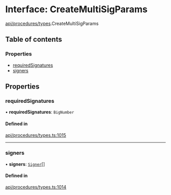 # Interface: CreateMultiSigParams

[api/procedures/types](../wiki/api.procedures.types).CreateMultiSigParams

## Table of contents

### Properties

- [requiredSignatures](../wiki/api.procedures.types.CreateMultiSigParams#requiredsignatures)
- [signers](../wiki/api.procedures.types.CreateMultiSigParams#signers)

## Properties

### requiredSignatures

• **requiredSignatures**: `BigNumber`

#### Defined in

[api/procedures/types.ts:1015](https://github.com/PolymeshAssociation/polymesh-sdk/blob/95e180d2/src/api/procedures/types.ts#L1015)

___

### signers

• **signers**: [`Signer`](../wiki/types#signer)[]

#### Defined in

[api/procedures/types.ts:1014](https://github.com/PolymeshAssociation/polymesh-sdk/blob/95e180d2/src/api/procedures/types.ts#L1014)
